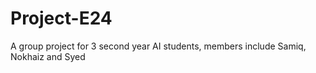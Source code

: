 # Project-E24
A group project for 3 second year AI students, members include Samiq, Nokhaiz and Syed
